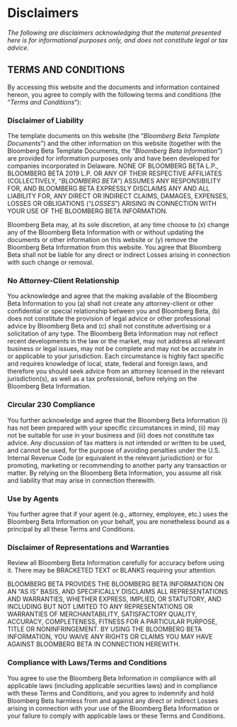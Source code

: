 # Disclaimers

*The following are disclaimers acknowledging that the material presented here is for informational purposes only, and does not constitute legal or tax advice.*

## TERMS AND CONDITIONS
By accessing this website and the documents and information contained hereon, you agree to comply with the following terms and conditions (the “*Terms and Conditions*”):

### Disclaimer of Liability
The template documents on this website (the “*Bloomberg Beta Template Documents*”) and the other information on this website (together with the Bloomberg Beta Template Documents, the “*Bloomberg Beta Information*”) are provided for information purposes only and have been developed for companies incorporated in Delaware.  NONE OF BLOOMBERG BETA L.P., BLOOMBERG BETA 2019 L.P. OR ANY OF THEIR RESPECTIVE AFFILIATES (COLLECTIVELY, “*BLOOMBERG BETA*”) ASSUMES ANY RESPONSIBILITY FOR, AND BLOOMBERG BETA EXPRESSLY DISCLAIMS ANY AND ALL LIABILITY FOR, ANY DIRECT OR INDIRECT CLAIMS, DAMAGES, EXPENSES, LOSSES OR OBLIGATIONS (“*LOSSES*”) ARISING IN CONNECTION WITH YOUR USE OF THE BLOOMBERG BETA INFORMATION.

Bloomberg Beta may, at its sole discretion, at any time choose to (x) change any of the Bloomberg Beta Information with or without updating the documents or other information on this website or (y) remove the Bloomberg Beta Information from this website.  You agree that Bloomberg Beta shall not be liable for any direct or indirect Losses arising in connection with such change or removal.

### No Attorney-Client Relationship
You acknowledge and agree that the making available of the Bloomberg Beta Information to you (a) shall not create any attorney-client or other confidential or special relationship between you and Bloomberg Beta, (b) does not constitute the provision of legal advice or other professional advice by Bloomberg Beta and (c) shall not constitute advertising or a solicitation of any type. The Bloomberg Beta Information may not reflect recent developments in the law or the market, may not address all relevant business or legal issues, may not be complete and may not be accurate in or applicable to your jurisdiction.  Each circumstance is highly fact specific and requires knowledge of local, state, federal and foreign laws, and therefore you should seek advice from an attorney licensed in the relevant jurisdiction(s), as well as a tax professional, before relying on the Bloomberg Beta Information.

### Circular 230 Compliance
You further acknowledge and agree that the Bloomberg Beta Information (i) has not been prepared with your specific circumstances in mind, (ii) may not be suitable for use in your business and (iii) does not constitute tax advice.  Any discussion of tax matters is not intended or written to be used, and cannot be used, for the purpose of avoiding penalties under the U.S. Internal Revenue Code (or equivalent in the relevant jurisdiction) or for promoting, marketing or recommending to another party any transaction or matter.  By relying on the Bloomberg Beta Information, you assume all risk and liability that may arise in connection therewith.

### Use by Agents
You further agree that if your agent (e.g., attorney, employee, etc.) uses the Bloomberg Beta Information on your behalf, you are nonetheless bound as a principal by all these Terms and Conditions.

### Disclaimer of Representations and Warranties
Review all Bloomberg Beta Information carefully for accuracy before using it.  There may be BRACKETED TEXT or BLANKS requiring your attention.

BLOOMBERG BETA PROVIDES THE BLOOMBERG BETA INFORMATION ON AN “AS IS” BASIS, AND SPECIFICALLY DISCLAIMS ALL REPRESENTATIONS AND WARRANTIES, WHETHER EXPRESS, IMPLIED, OR STATUTORY, AND INCLUDING BUT NOT LIMITED TO ANY REPRESENTATIONS OR WARRANTIES OF MERCHANTABILITY, SATISFACTORY QUALITY, ACCURACY, COMPLETENESS, FITNESS FOR A PARTICULAR PURPOSE, TITLE OR NONINFRINGEMENT.  BY USING THE BLOOMBERG BETA INFORMATION, YOU WAIVE ANY RIGHTS OR CLAIMS YOU MAY HAVE AGAINST BLOOMBERG BETA IN CONNECTION HEREWITH.

### Compliance with Laws/Terms and Conditions
You agree to use the Bloomberg Beta Information in compliance with all applicable laws (including applicable securities laws) and in compliance with these Terms and Conditions, and you agree to indemnify and hold Bloomberg Beta harmless from and against any direct or indirect Losses arising in connection with your use of the Bloomberg Beta Information or your failure to comply with applicable laws or these Terms and Conditions.
